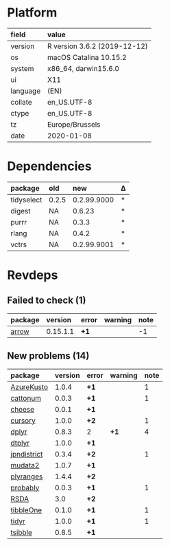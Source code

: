 # Platform

|field    |value                        |
|:--------|:----------------------------|
|version  |R version 3.6.2 (2019-12-12) |
|os       |macOS Catalina 10.15.2       |
|system   |x86_64, darwin15.6.0         |
|ui       |X11                          |
|language |(EN)                         |
|collate  |en_US.UTF-8                  |
|ctype    |en_US.UTF-8                  |
|tz       |Europe/Brussels              |
|date     |2020-01-08                   |

# Dependencies

|package    |old   |new         |Δ  |
|:----------|:-----|:-----------|:--|
|tidyselect |0.2.5 |0.2.99.9000 |*  |
|digest     |NA    |0.6.23      |*  |
|purrr      |NA    |0.3.3       |*  |
|rlang      |NA    |0.4.2       |*  |
|vctrs      |NA    |0.2.99.9001 |*  |

# Revdeps

## Failed to check (1)

|package                    |version  |error  |warning |note |
|:--------------------------|:--------|:------|:-------|:----|
|[arrow](failures.md#arrow) |0.15.1.1 |__+1__ |        |-1   |

## New problems (14)

|package                                |version |error  |warning |note |
|:--------------------------------------|:-------|:------|:-------|:----|
|[AzureKusto](problems.md#azurekusto)   |1.0.4   |__+1__ |        |1    |
|[cattonum](problems.md#cattonum)       |0.0.3   |__+1__ |        |1    |
|[cheese](problems.md#cheese)           |0.0.1   |__+1__ |        |     |
|[cursory](problems.md#cursory)         |1.0.0   |__+2__ |        |1    |
|[dplyr](problems.md#dplyr)             |0.8.3   |2      |__+1__  |4    |
|[dtplyr](problems.md#dtplyr)           |1.0.0   |__+1__ |        |     |
|[jpndistrict](problems.md#jpndistrict) |0.3.4   |__+2__ |        |1    |
|[mudata2](problems.md#mudata2)         |1.0.7   |__+1__ |        |     |
|[plyranges](problems.md#plyranges)     |1.4.4   |__+2__ |        |     |
|[probably](problems.md#probably)       |0.0.3   |__+1__ |        |1    |
|[RSDA](problems.md#rsda)               |3.0     |__+2__ |        |     |
|[tibbleOne](problems.md#tibbleone)     |0.1.0   |__+1__ |        |1    |
|[tidyr](problems.md#tidyr)             |1.0.0   |__+1__ |        |1    |
|[tsibble](problems.md#tsibble)         |0.8.5   |__+1__ |        |     |

